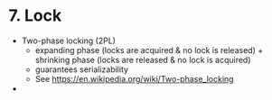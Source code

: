 # 7. Lock

- Two-phase locking (2PL)
    - expanding phase (locks are acquired & no lock is released) + shrinking phase (locks are released & no lock is acquired)
    - guarantees serializability
    - See https://en.wikipedia.org/wiki/Two-phase_locking
- 
